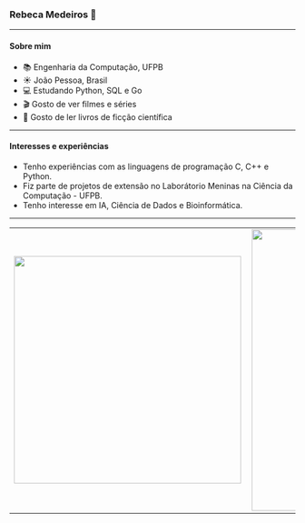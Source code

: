 ### Rebeca Medeiros :star2: 

<!--
**rebecamedeiros/rebecamedeiros** is a ✨ _special_ ✨ repository because its `README.md` (this file) appears on your GitHub profile.

Here are some ideas to get you started:

- 🔭 I’m currently working on ...
- 🌱 I’m currently learning ...
- 👯 I’m looking to collaborate on ...
- 🤔 I’m looking for help with ...
- 💬 Ask me about ...
- 📫 How to reach me: ...
- 😄 Pronouns: ...
- ⚡ Fun fact: ...
-->
---
#### Sobre mim
- :books: Engenharia da Computação, UFPB
- :sunny: João Pessoa, Brasil
- :computer: Estudando Python, SQL e Go
- :clapper: Gosto de ver filmes e séries
- :book: Gosto de ler livros de ficção científica
--- 
#### Interesses e experiências
- Tenho experiências com as linguagens de programação C, C++ e Python. 
- Fiz parte de projetos de extensão no Laborátorio Meninas na Ciência da Computação - UFPB.
- Tenho interesse em IA, Ciência de Dados e Bioinformática. 
---
<center>
<table>
    <tr>
        <td><img width="400px" align="left" src="https://github-readme-stats.vercel.app/api/top-langs/?username=rebecamedeiros&hide=html&layout=compact&theme=tokyonight" /></td>
        <td><img width="495px" align="left" src="https://github-readme-stats.vercel.app/api?username=rebecamedeiros&theme=tokyonight"/></td>
    </tr>   
</table>
</center>  





